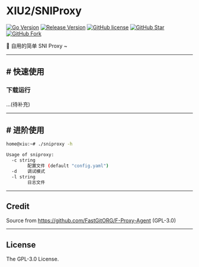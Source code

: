 # XIU2/SNIProxy

[![Go Version](https://img.shields.io/github/go-mod/go-version/XIU2/SNIProxy.svg?style=flat-square&label=Go&color=00ADD8&logo=go)](https://github.com/XIU2/SNIProxy/)
[![Release Version](https://img.shields.io/github/v/release/XIU2/SNIProxy.svg?style=flat-square&label=Release&color=00ADD8&logo=github)](https://github.com/XIU2/SNIProxy/releases/latest)
[![GitHub license](https://img.shields.io/github/license/XIU2/SNIProxy.svg?style=flat-square&label=License&color=00ADD8&logo=github)](https://github.com/XIU2/SNIProxy/)
[![GitHub Star](https://img.shields.io/github/stars/XIU2/SNIProxy.svg?style=flat-square&label=Star&color=00ADD8&logo=github)](https://github.com/XIU2/SNIProxy/)
[![GitHub Fork](https://img.shields.io/github/forks/XIU2/SNIProxy.svg?style=flat-square&label=Fork&color=00ADD8&logo=github)](https://github.com/XIU2/SNIProxy/)

🧷 自用的简单 SNI Proxy ~

****

## \# 快速使用

### 下载运行

...(待补充)

****

## \# 进阶使用

```bash
home@xiu:~# ./sniproxy -h

Usage of sniproxy:
  -c string
        配置文件 (default "config.yaml")
  -d    调试模式
  -l string
        日志文件
```

****

## Credit

Source from https://github.com/FastGitORG/F-Proxy-Agent (GPL-3.0)

****

## License

The GPL-3.0 License.